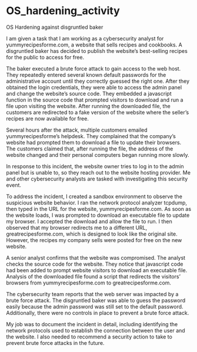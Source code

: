# OS_hardening_activity
OS Hardening against disgruntled baker

I am given a task that I am working as a cybersecurity analyst for yummyrecipesforme.com, a website that sells recipes and cookbooks. A disgruntled baker has decided to publish the website’s best-selling recipes for the public to access for free. 

The baker executed a brute force attack to gain access to the web host. They repeatedly entered several known default passwords for the administrative account until they correctly guessed the right one. After they obtained the login credentials, they were able to access the admin panel and change the website’s source code. They embedded a javascript function in the source code that prompted visitors to download and run a file upon visiting the website. After running the downloaded file, the customers are redirected to a fake version of the website where the seller’s recipes are now available for free.

Several hours after the attack, multiple customers emailed yummyrecipesforme’s helpdesk. They complained that the company’s website had prompted them to download a file to update their browsers. The customers claimed that, after running the file, the address of the website changed and their personal computers began running more slowly. 

In response to this incident, the website owner tries to log in to the admin panel but is unable to, so they reach out to the website hosting provider. Me and other cybersecurity analysts are tasked with investigating this security event.

To address the incident, I created a sandbox environment to observe the suspicious website behavior. I ran the network protocol analyzer tcpdump, then typed in the URL for the website, yummyrecipesforme.com. As soon as the website loads, I was prompted to download an executable file to update my browser. I accepted the download and allow the file to run. I then observed that my browser redirects me to a different URL, greatrecipesforme.com, which is designed to look like the original site. However, the recipes my company sells were posted for free on the new website.  

A senior analyst confirms that the website was compromised. The analyst checks the source code for the website. They notice that javascript code had been added to prompt website visitors to download an executable file. Analysis of the downloaded file found a script that redirects the visitors’ browsers from yummyrecipesforme.com to greatrecipesforme.com. 

The cybersecurity team reports that the web server was impacted by a brute force attack. The disgruntled baker was able to guess the password easily because the admin password was still set to the default password. Additionally, there were no controls in place to prevent a brute force attack. 

My job was to document the incident in detail, including identifying the network protocols used to establish the connection between the user and the website.  I also needed to recommend a security action to take to prevent brute force attacks in the future.

